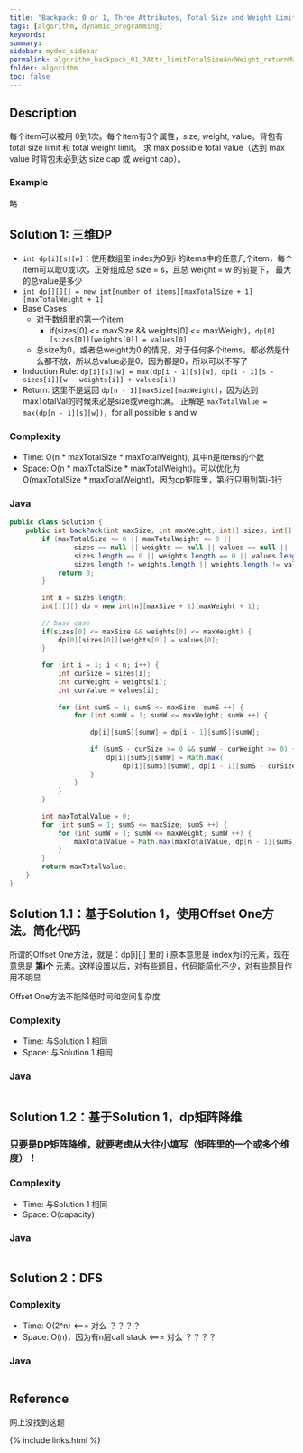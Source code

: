 ```yaml
---
title: "Backpack: 0 or 1, Three Attributes, Total Size and Weight Limit, Return Max Total Value"
tags: [algorithm, dynamic_programming]
keywords:
summary:
sidebar: mydoc_sidebar
permalink: algorithm_backpack_01_3Attr_limitTotalSizeAndWeight_returnMaxTotalValue.html
folder: algorithm
toc: false
---
```


## Description
每个item可以被用 0到1次。每个item有3个属性，size, weight, value。背包有 total size limit 和 total weight limit。
求 max possible total value（达到 max value 时背包未必到达 size cap 或 weight cap）。

### Example
略

## Solution 1: 三维DP
* `int dp[i][s][w]`：使用数组里 index为0到i 的items中的任意几个item，每个item可以取0或1次，正好组成总 size = s，且总 weight = w 的前提下，
最大的总value是多少
* `int dp[][][] = new int[number of items][maxTotalSize + 1][maxTotalWeight + 1]`
* Base Cases
  * 对于数组里的第一个item
    * if(sizes[0] <= maxSize && weights[0] <= maxWeight)，`dp[0][sizes[0]][weights[0]] = values[0]`
  * 总size为0，或者总weight为0 的情况，对于任何多个items，都必然是什么都不放，所以总value必是0。因为都是0，所以可以不写了
* Induction Rule: `dp[i][s][w] = max(dp[i - 1][s][w], dp[i - 1][s - sizes[i]][w - weights[i]] + values[i])`
* Return: 这里不是返回 `dp[n - 1][maxSize][maxWeight]`，因为达到maxTotalVal的时候未必是size或weight满。
正解是 `maxTotalValue = max(dp[n - 1][s][w])`，for all possible s and w

### Complexity
* Time: O(n * maxTotalSize * maxTotalWeight), 其中n是items的个数
* Space: O(n * maxTotalSize * maxTotalWeight)。可以优化为 O(maxTotalSize * maxTotalWeight)，因为dp矩阵里，第i行只用到第i-1行

### Java
```java
public class Solution {     
    public int backPack(int maxSize, int maxWeight, int[] sizes, int[] weights, int[] values) {
        if (maxTotalSize <= 0 || maxTotalWeight <= 0 ||
                sizes == null || weights == null || values == null ||
                sizes.length == 0 || weights.length == 0 || values.length == 0 ||
                sizes.length != weights.length || weights.length != values.length) {
            return 0;
        }
        
        int n = sizes.length;
        int[][][] dp = new int[n][maxSize + 1][maxWeight + 1];
        
        // base case
        if(sizes[0] <= maxSize && weights[0] <= maxWeight) {
            dp[0][sizes[0]][weights[0]] = values[0];
        }
        
        for (int i = 1; i < n; i++) {
            int curSize = sizes[i];
            int curWeight = weights[i];
            int curValue = values[i];
            
            for (int sumS = 1; sumS <= maxSize; sumS ++) {
                for (int sumW = 1; sumW <= maxWeight; sumW ++) {
                
                    dp[i][sumS][sumW] = dp[i - 1][sumS][sumW];
                    
                    if (sumS - curSize >= 0 && sumW - curWeight >= 0) {
                        dp[i][sumS][sumW] = Math.max(
                            dp[i][sumS][sumW], dp[i - 1][sumS - curSize][sumW - curWeight] + curValue);
                    }
                }
            }
        }
        
        int maxTotalValue = 0;
        for (int sumS = 1; sumS <= maxSize; sumS ++) {
            for (int sumW = 1; sumW <= maxWeight; sumW ++) {
                maxTotalValue = Math.max(maxTotalValue, dp[n - 1][sumS][sumW]);
            }
        }
        return maxTotalValue;
    }
}
```

## Solution 1.1：基于Solution 1，使用Offset One方法。简化代码
所谓的Offset One方法，就是：dp[i][j] 里的 i 原本意思是 index为i的元素，现在意思是 **第i个** 元素。这样设置以后，对有些题目，代码能简化不少，对有些题目作用不明显

Offset One方法不能降低时间和空间复杂度

### Complexity
* Time: 与Solution 1 相同
* Space: 与Solution 1 相同

### Java
```java

```

## Solution 1.2：基于Solution 1，dp矩阵降维

### 只要是DP矩阵降维，就要考虑从大往小填写（矩阵里的一个或多个维度）！

### Complexity
* Time: 与Solution 1 相同
* Space: O(capacity)

### Java
```java

```

## Solution 2：DFS

### Complexity
* Time: O(2^n) <=== 对么 ？？？？
* Space: O(n)，因为有n层call stack <=== 对么 ？？？？

### Java
```java

```

## Reference
网上没找到这题

{% include links.html %}
